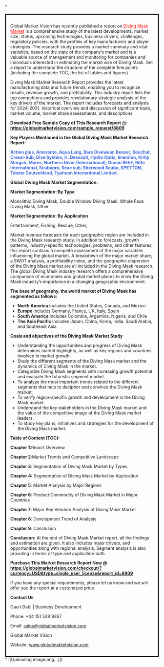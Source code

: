 "<div style='border: 3px solid black; padding: 1em;'>

Global Market Vision has recently published a report on <a style='color: #ff0000;' href='https://globalmarketvision.com/reports/global-diving-mask-market/8809'>Diving Mask Market</a> is a comprehensive study of the latest developments, market size, status, upcoming technologies, business drivers, challenges, regulatory policies, with the profiles of key manufacturers and player strategies. The research study provides a market summary and vital statistics, based on the state of the company’s market and is a valuable source of management and monitoring for companies and individuals interested in estimating the market size of Diving Mask. Get a report to understand the structure of the complete fine points (including the complete TOC, the list of tables and figures).

Diving Mask Market Research Report provides the latest manufacturing data and future trends, enabling you to recognize results, revenue growth, and profitability. This industry report lists the top competitors and provides revolutionary strategic analysis of the key drivers of the market. The report includes forecasts and analysis for 2024-2031, historical overview and discussion of significant trade, market volume, market share assessments, and descriptions.

<strong>Download Free Sample Copy of This Research Report </strong>@<strong>:</strong><strong> <a style='color: #ff0000;' href='https://globalmarketvision.com/sample_request/8809?utm_source=linkedinPulse&utm_medium=Dhiraj&utm_campaign=SN'><strong>https://globalmarketvision.com/sample_request/8809</strong></a></strong>

<strong>Key Players Mentioned in the Global Diving Mask Market Research Report:</strong>

<strong style='color: #4169e1;'>Action plus, Amaranto, Aqua Lung, Bare Divewear, Beaver, Beuchat, Cressi-Sub, Dive System, H. Dessault, Hydro Optix, Imersion, Kirby Morgan, Mares, Northern Diver (International), Ocean REEF, Riffe International, Scubapro, Seac sub, Sherwood Scuba, SPETTON, Tabata Deutschland, Typhoon International Limited.

</strong>

<strong>Global Diving Mask Market Segmentation:</strong>

<strong>Market Segmentation: By Type</strong>

Monolithic Diving Mask, Double Window Diving Mask, Whole Face Diving Mask, Other

<strong>Market Segmentation: By Application</strong>

Entertainment, Fishing, Rescue, Other,

Market revenue forecasts for each geographic region are included in the Diving Mask research study. In addition to forecasts, growth patterns, industry-specific technologies, problems, and other features, this report contains a complete assessment of the major variables influencing the global market. A breakdown of the major market share, a SWOT analysis, a profitability index, and the geographic dispersion of the Diving Mask market are all included in the Diving Mask research. The global Diving Mask industry research offers a comprehensive comparison of economies and global market places to show the Diving Mask industry’s importance in a changing geographic environment.

<strong>The base of geography, the world market of Diving Mask has segmented as follows:</strong>
<ul>
  <li><strong>North America</strong> includes the United States, Canada, and Mexico</li>
  <li><strong>Europe</strong> includes Germany, France, UK, Italy, Spain</li>
  <li><strong>South America</strong> includes Colombia, Argentina, Nigeria, and Chile</li>
  <li><strong>The Asia Pacific</strong> includes Japan, China, Korea, India, Saudi Arabia, and Southeast Asia</li>
</ul>
<strong>Goals and objectives of the Diving Mask Market Study</strong>
<ul>
  <li>Understanding the opportunities and progress of Diving Mask determines market highlights, as well as key regions and countries involved in market growth.</li>
  <li>Study the different segments of the Diving Mask market and the dynamics of Diving Mask in the market.</li>
  <li>Categorize Diving Mask segments with increasing growth potential and evaluate the futuristic segment market.</li>
  <li>To analyze the most important trends related to the different segments that help to decipher and convince the Diving Mask market.</li>
  <li>To verify region-specific growth and development in the Diving Mask market.</li>
  <li>Understand the key stakeholders in the Diving Mask market and the value of the competitive image of the Diving Mask market leaders.</li>
  <li>To study key plans, initiatives and strategies for the development of the Diving Mask market.</li>
</ul>
<strong>Table of Content (TOC): </strong>

<strong>Chapter 1</strong>:Report Overview

<strong>Chapter 2</strong>:Market Trends and Competitive Landscape

<strong>Chapter 3</strong>: Segmentation of Diving Mask Market by Types

<strong>Chapter 4:</strong> Segmentation of Diving Mask Market by Application

<strong>Chapter 5</strong>: Market Analysis by Major Regions

<strong>Chapter 6</strong>: Product Commodity of Diving Mask Market in Major Countries

<strong>Chapter 7</strong>: Major Key Vendors Analysis of Diving Mask Market

<strong>Chapter 8</strong>: Development Trend of Analysis

<strong>Chapter 9</strong>: Conclusion

<strong>Conclusion:</strong> At the end of Diving Mask Market report, all the findings and estimation are given. It also includes major drivers, and opportunities along with regional analysis. Segment analysis is also providing in terms of type and application both.

<strong>Purchase This Market Research Report Now @</strong><strong> <strong><a style='color: #ff0000;' href='https://globalmarketvision.com/checkout/?currency=USD&type=single_user_license&report_id=8809?utm_source=linkedinPulse&utm_medium=Dhiraj&utm_campaign=SN'>https://globalmarketvision.com/checkout/?currency=USD&type=single_user_license&report_id=8809</a></strong>
</strong>

If you have any special requirements, please let us know and we will offer you the report at a customized price.

<strong>Contact Us</strong>

Gauri Dabi | Business Development

Phone: +44 151 528 9267

Email: <a href='mailto:sales@globalmarketvision.com'>sales@globalmarketvision.com</a>

Global Market Vision

Website: <a href='http://www.globalmarketvision.com/'>www.globalmarketvision.com</a>

</div>"
![Uploading image.png…]()
